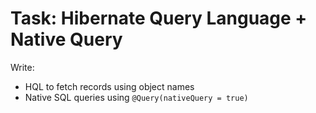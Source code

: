 # Task: Hibernate Query Language + Native Query

Write:
- HQL to fetch records using object names
- Native SQL queries using `@Query(nativeQuery = true)`
